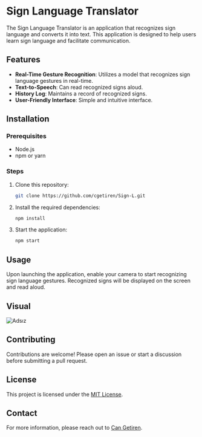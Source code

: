# Sign Language Translator

The Sign Language Translator is an application that recognizes sign language and converts it into text. This application is designed to help users learn sign language and facilitate communication.

## Features

- **Real-Time Gesture Recognition**: Utilizes a model that recognizes sign language gestures in real-time.
- **Text-to-Speech**: Can read recognized signs aloud.
- **History Log**: Maintains a record of recognized signs.
- **User-Friendly Interface**: Simple and intuitive interface.

## Installation

### Prerequisites

- Node.js
- npm or yarn

### Steps

1. Clone this repository:
   ```bash
   git clone https://github.com/cgetiren/Sign-L.git
   ```

2. Install the required dependencies:
   ```bash
   npm install
   ```

3. Start the application:
   ```bash
   npm start
   ```

## Usage

Upon launching the application, enable your camera to start recognizing sign language gestures. Recognized signs will be displayed on the screen and read aloud.

## Visual

![Adsız](https://github.com/user-attachments/assets/07eea614-dfd9-49da-b7bc-71950097b50a)

## Contributing

Contributions are welcome! Please open an issue or start a discussion before submitting a pull request.

## License

This project is licensed under the [MIT License](LICENSE).

## Contact

For more information, please reach out to [Can Getiren](https://github.com/cgetiren/).
